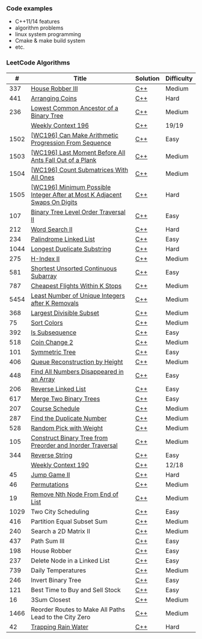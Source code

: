### Code examples 
 - C++11/14 features
 - algorithm problems
 - linux system programming
 - Cmake & make build system
 - etc.
 
 ### LeetCode Algorithms
| # | Title | Solution | Difficulty |
|---| ----- | -------- | ---------- |
|337|[House Robber III](https://leetcode.com/problems/house-robber-iii/)|[C++](https://github.com/Oscarchoi/CodeExamples/blob/master/CppAlgorithms/HouseRobberIII/rob.cc)|Medium|
|441|[Arranging Coins](https://leetcode.com/problems/arranging-coins/)|[C++](https://github.com/Oscarchoi/CodeExamples/blob/master/CppAlgorithms/ArrangingCoins/arrangeCoins.cc)|Hard|
|236|[Lowest Common Ancestor of a Binary Tree](https://leetcode.com/problems/lowest-common-ancestor-of-a-binary-tree/)|[C++](https://github.com/Oscarchoi/CodeExamples/blob/master/Cpp_Algorithms/LowestCommonAncestorofaBinaryTree/lowestCommonAncestor.cc)|Medium|
||[Weekly Context 196](https://leetcode.com/contest/weekly-contest-196)|[C++]()|19/19|
|1502|[[WC196] Can Make Arithmetic Progression From Sequence](https://leetcode.com/contest/weekly-contest-196/problems/can-make-arithmetic-progression-from-sequence/)|[C++](https://github.com/Oscarchoi/CodeExamples/blob/master/Cpp_Algorithms/WeeklyContest-196/canMakeArithmeticProgression_3.cc)|Easy|
|1503|[[WC196] Last Moment Before All Ants Fall Out of a Plank](https://leetcode.com/contest/weekly-contest-196/problems/last-moment-before-all-ants-fall-out-of-a-plank/)|[C++](https://github.com/Oscarchoi/CodeExamples/blob/master/Cpp_Algorithms/WeeklyContest-196/getLastMoment_4.cc)|Medium|
|1504|[[WC196] Count Submatrices With All Ones](https://leetcode.com/contest/weekly-contest-196/problems/count-submatrices-with-all-ones/)|[C++](https://github.com/Oscarchoi/CodeExamples/blob/master/Cpp_Algorithms/WeeklyContest-196/numSubmat_5.cc)|Medium|
|1505|[[WC196] Minimum Possible Integer After at Most K Adjacent Swaps On Digits](https://leetcode.com/contest/weekly-contest-196/problems/minimum-possible-integer-after-at-most-k-adjacent-swaps-on-digits/)|[C++](https://github.com/Oscarchoi/CodeExamples/blob/master/Cpp_Algorithms/WeeklyContest-196/minInteger_H7.cc)|Hard|
|107|[Binary Tree Level Order Traversal II](https://leetcode.com/problems/binary-tree-level-order-traversal-ii/)|[C++](https://github.com/Oscarchoi/CodeExamples/blob/master/Cpp_Algorithms/BinaryTreeLevelOrderTraversal2/levelOrderBottom.cc)|Easy|
|212|[Word Search II](https://leetcode.com/problems/word-search-ii/)|[C++](https://github.com/Oscarchoi/CodeExamples/blob/master/Cpp_Algorithms/WordSearch2/findWords.cc)|Hard|
|234|[Palindrome Linked List](https://leetcode.com/problems/palindrome-linked-list/)|[C++](https://github.com/Oscarchoi/CodeExamples/blob/master/Cpp_Algorithms/PalindromeLinkedList/isPalindrome.cc)|Easy|
|1044|[Longest Duplicate Substring](https://leetcode.com/problems/longest-duplicate-substring/)|[C++](https://github.com/Oscarchoi/CodeExamples/blob/master/Cpp_Algorithms/LongestDuplicateSubstring/longestDupSubstring.cc)|Hard|
|275|[H-Index II](https://leetcode.com/problems/h-index-ii/)|[C++](https://github.com/Oscarchoi/CodeExamples/blob/master/Cpp_Algorithms/H-Index2/hIndex.cc)|Medium|
|581|[Shortest Unsorted Continuous Subarray](https://leetcode.com/problems/shortest-unsorted-continuous-subarray/)|[C++](https://github.com/Oscarchoi/CodeExamples/blob/master/Cpp_Algorithms/ShortestUnsortedContinuousSubarray/findUnsortedSubarray.cc)|Easy|
|787|[Cheapest Flights Within K Stops](https://leetcode.com/problems/cheapest-flights-within-k-stops/)|[C++](https://github.com/Oscarchoi/CodeExamples/blob/master/Cpp_Algorithms/CheapestFlightsWithinKStops/findCheapestPrice.cc)|Medium|
|5454|[Least Number of Unique Integers after K Removals](https://leetcode.com/problems/least-number-of-unique-integers-after-k-removals/)|[C++](https://github.com/Oscarchoi/CodeExamples/blob/master/Cpp_Algorithms/LeastNumberofUniqueIntegersafterKRemovals/findLeastNumOfUniqueInts.cc)|Medium|
|368|[Largest Divisible Subset](https://leetcode.com/problems/largest-divisible-subset/)|[C++](https://github.com/Oscarchoi/CodeExamples/blob/master/Cpp_Algorithms/LargestDivisibleSubset/largestDivisibleSubset.cc)|Medium|
|75|[Sort Colors](https://leetcode.com/problems/sort-colors/)|[C++](https://github.com/Oscarchoi/CodeExamples/blob/master/Cpp_Algorithms/SortColors/sort_colors.cc)|Medium|
|392|[Is Subsequence](https://leetcode.com/problems/is-subsequence/)|[C++](https://github.com/Oscarchoi/CodeExamples/blob/master/Cpp_Algorithms/IsSubsequence/isSubsequence.cc)|Easy|
|518|[Coin Change 2](https://leetcode.com/problems/coin-change-2/)|[C++](https://github.com/Oscarchoi/CodeExamples/blob/master/Cpp_Algorithms/CoinChange2/change.cc)|Medium|
|101|[Symmetric Tree](https://leetcode.com/problems/symmetric-tree/)|[C++](https://github.com/Oscarchoi/CodeExamples/blob/master/Cpp_Algorithms/SymmetricTree/isSymmetric.cc)|Easy|
|406|[Queue Reconstruction by Height](https://leetcode.com/problems/queue-reconstruction-by-height/)|[C++](https://github.com/Oscarchoi/CodeExamples/blob/master/Cpp_Algorithms/QueueReconstructionbyHeight/reconstructQueue.cc)|Medium|
|448|[Find All Numbers Disappeared in an Array](https://leetcode.com/problems/find-all-numbers-disappeared-in-an-array/)|[C++](https://github.com/Oscarchoi/CodeExamples/blob/master/Cpp_Algorithms/FindAllNumbersDisappearedinanArray/findDisappearedNumbers.cc)|Easy|
|206|[Reverse Linked List](https://leetcode.com/problems/reverse-linked-list/)|[C++](https://github.com/Oscarchoi/CodeExamples/blob/master/Cpp_Algorithms/ReverseLinkedList/reverseList.cc)|Easy|
|617|[Merge Two Binary Trees](https://leetcode.com/problems/merge-two-binary-trees/)|[C++](https://github.com/Oscarchoi/CodeExamples/blob/master/Cpp_Algorithms/MergeTwoBinaryTree\mergeTrees.cc)|Easy|
|207|[Course Schedule](https://leetcode.com/problems/course-schedule/)|[C++](https://github.com/Oscarchoi/CodeExamples/blob/master/Cpp_Algorithms/CourseSchedule/canFinish.cc)|Medium|
|287|[Find the Duplicate Number](https://leetcode.com/problems/find-the-duplicate-number/)|[C++](https://github.com/Oscarchoi/CodeExamples/blob/master/Cpp_Algorithms/FindtheDuplicatedNumber/findDuplicate.cc)|Medium|
|528|[Random Pick with Weight](https://leetcode.com/problems/random-pick-with-weight/)|[C++](https://github.com/Oscarchoi/CodeExamples/blob/master/Cpp_Algorithms/RandomPickwithWeight/pickIndex.cc)|Medium|
|105|[Construct Binary Tree from Preorder and Inorder Traversal](https://leetcode.com/problems/construct-binary-tree-from-preorder-and-inorder-traversal/)|[C++](https://github.com/Oscarchoi/CodeExamples/blob/master/Cpp_Algorithms/ConstructBinaryTreefromPreorderandInorderTraversal/buildTree.cc)|Medium|
|344|[Reverse String](https://leetcode.com/problems/reverse-string/)|[C++](https://github.com/Oscarchoi/CodeExamples/blob/master/Cpp_Algorithms/ReverseString/reverseString.cc)|Easy|
||[Weekly Context 190](https://leetcode.com/contest/weekly-contest-190)|[C++](https://github.com/Oscarchoi/CodeExamples/blob/master/Cpp_Algorithms/WeeklyContest-190)|12/18|
|45|[Jump Game II](https://leetcode.com/problems/jump-game-ii/)| [C++](https://github.com/Oscarchoi/CodeExamples/blob/master/Cpp_Algorithms/EditDistance_H/minDistance.cc) | Hard|
|46|[Permutations](https://leetcode.com/problems/permutations-ii/)| [C++](https://github.com/Oscarchoi/CodeExamples/blob/master/Cpp_Algorithms/Permutations/permute.cc) |Medium|
|19|[Remove Nth Node From End of List](https://leetcode.com/problems/remove-nth-node-from-end-of-list/)|[C++](https://github.com/Oscarchoi/CodeExamples/blob/master/Cpp_Algorithms/RemoveNthNodeFromEndofList/removeNthFromEnd.cc)|Medium|
|1029|Two City Scheduling| [C++](https://github.com/Oscarchoi/CodeExamples/blob/master/Cpp_Algorithms/TwoCityScheduling/twoCitySchedCost.cc) |Easy|
|416|Partition Equal Subset Sum| [C++](https://github.com/Oscarchoi/CodeExamples/blob/master/Cpp_Algorithms/PartitionEqualSubsetSum/canPartition.cc) |Medium|
|240|Search a 2D Matrix II|[C++](https://github.com/Oscarchoi/CodeExamples/blob/master/Cpp_Algorithms/Searcha2DMatrix2/searchMatrix2.cc)|Medium|
|437|Path Sum III|[C++](https://github.com/Oscarchoi/CodeExamples/blob/master/Cpp_Algorithms/PathSum3/pathSum.cc)|Easy|
|198|House Robber|[C++](https://github.com/Oscarchoi/CodeExamples/blob/master/Cpp_Algorithms/HouseRobber/rob.cc)|Easy|
|237|Delete Node in a Linked List|[C++](https://github.com/Oscarchoi/CodeExamples/blob/master/Cpp_Algorithms/DeleteNodeinaLinkedList/deleteNode.cc)|Easy|
|739|Daily Temperatures|[C++](https://github.com/Oscarchoi/CodeExamples/blob/master/Cpp_Algorithms/DailyTemperatures/dailyTemperatures.cc)|Medium|
|246|Invert Binary Tree|[C++]()|Easy|
|121|Best Time to Buy and Sell Stock|[C++]()|Easy|
|16|3Sum Closest|[C++]()|Medium|
|1466|Reorder Routes to Make All Paths Lead to the City Zero|[C++]()|Medium|
|42|[Trapping Rain Water](https://leetcode.com/problems/trapping-rain-water/)|[C++](https://github.com/Oscarchoi/CodeExamples/blob/master/Cpp_Algorithms/TrappingRainWater/trap.cc)|Hard|
